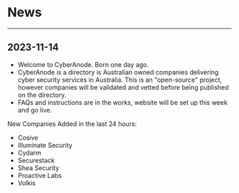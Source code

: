 # News

***
## 2023-11-14
* Welcome to CyberAnode. Born one day ago.
* CyberAnode is a directory is Australian owned companies delivering cyber security services in Australia. This is an "open-source" project, however companies will be validated and vetted before being published on the directory.
* FAQs and instructions are in the works, website will be set up this week and go live.


New Companies Added in the last 24 hours:
* Cosive
* Illuminate Security
* Cydarm
* Securestack
* Shea Security
* Proactive Labs
* Volkis
